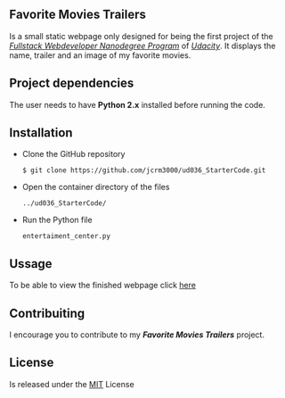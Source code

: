 ## Favorite Movies Trailers

Is a small static webpage only designed for being the first project of the _[Fullstack Webdeveloper Nanodegree Program](https://bit.ly/1EA7MCq)_ of _[Udacity](https://www.udacity.com/)_.
It displays the name, trailer and an image of my favorite movies.

## Project dependencies

The user needs to have **Python 2.x** installed before running the code.

## Installation

* Clone the GitHub repository

    `$ git clone https://github.com/jcrm3000/ud036_StarterCode.git`

* Open the container directory of the files

    `../ud036_StarterCode/`
  
* Run the Python file
 
    `entertaiment_center.py`

## Ussage

To be able to view the finished webpage click [here](https://bit.ly/2qnb4ud)

## Contribuiting 

I encourage you to contribute to my **_Favorite Movies Trailers_** project.

## License

Is released under the [MIT](https://bit.ly/2v2QSDB) License

